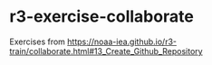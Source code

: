# r3-exercise-collaborate
Exercises from https://noaa-iea.github.io/r3-train/collaborate.html#13_Create_Github_Repository
